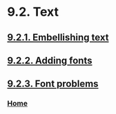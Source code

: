 # 9.2. Text

## [9.2.1. Embellishing text](./09-02-01-embellishing-text.md)
## [9.2.2. Adding fonts](./09-02-02-adding-fonts.md)
## [9.2.3. Font problems](./09-02-03-font-problems.md)

### [Home](./00-home.md)
